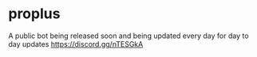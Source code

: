 # proplus
A public bot being released soon and being updated every day for day to day updates https://discord.gg/nTESGkA
